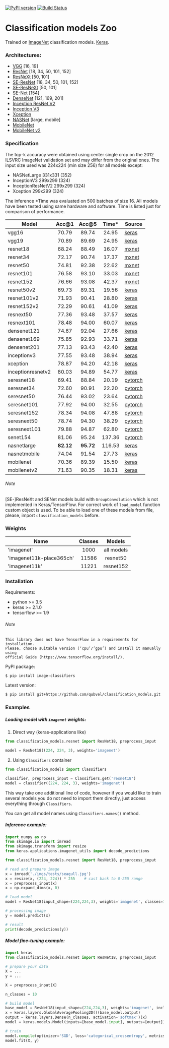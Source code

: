 [![PyPI version](https://badge.fury.io/py/image-classifiers.svg)](https://badge.fury.io/py/image-classifiers) [![Build Status](https://travis-ci.com/qubvel/classification_models.svg?branch=master)](https://travis-ci.com/qubvel/classification_models) 
# Classification models Zoo
Trained on [ImageNet](http://www.image-net.org/) classification models. [Keras](https://keras.io/).

### Architectures: 
- [VGG](https://arxiv.org/abs/1409.1556) [16, 19]
- [ResNet](https://arxiv.org/abs/1512.03385) [18, 34, 50, 101, 152]
- [ResNeXt](https://arxiv.org/abs/1611.05431) [50, 101]
- [SE-ResNet](https://arxiv.org/abs/1709.01507) [18, 34, 50, 101, 152]
- [SE-ResNeXt](https://arxiv.org/abs/1709.01507) [50, 101]
- [SE-Net](https://arxiv.org/abs/1709.01507) [154]
- [DenseNet](https://arxiv.org/abs/1608.06993) [121, 169, 201]
- [Inception ResNet V2](https://arxiv.org/abs/1602.07261)
- [Inception V3](http://arxiv.org/abs/1512.00567)
- [Xception](https://arxiv.org/abs/1610.02357)
- [NASNet](https://arxiv.org/abs/1707.07012) [large, mobile]
- [MobileNet](https://arxiv.org/pdf/1704.04861.pdf)
- [MobileNet v2](https://arxiv.org/abs/1801.04381)

### Specification 
The top-k accuracy were obtained using center single crop on the 
2012 ILSVRC ImageNet validation set and may differ from the original ones. 
The input size used was 224x224 (min size 256) for all models except:
 - NASNetLarge 331x331 (352)
 - InceptionV3 299x299 (324)
 - InceptionResNetV2 299x299 (324)
 - Xception 299x299 (324)  
 
The inference \*Time was evaluated on 500 batches of size 16. 
All models have been tested using same hardware and software. 
Time is listed just for comparison of performance.

| Model           |Acc@1|Acc@5|Time*|Source|
|-----------------|:---:|:---:|:---:|------|
|vgg16            |70.79|89.74|24.95|[keras](https://github.com/keras-team/keras-applications)|
|vgg19            |70.89|89.69|24.95|[keras](https://github.com/keras-team/keras-applications)|
|resnet18         |68.24|88.49|16.07|[mxnet](https://github.com/Microsoft/MMdnn)|
|resnet34         |72.17|90.74|17.37|[mxnet](https://github.com/Microsoft/MMdnn)|
|resnet50         |74.81|92.38|22.62|[mxnet](https://github.com/Microsoft/MMdnn)|
|resnet101        |76.58|93.10|33.03|[mxnet](https://github.com/Microsoft/MMdnn)|
|resnet152        |76.66|93.08|42.37|[mxnet](https://github.com/Microsoft/MMdnn)|
|resnet50v2       |69.73|89.31|19.56|[keras](https://github.com/keras-team/keras-applications)|
|resnet101v2      |71.93|90.41|28.80|[keras](https://github.com/keras-team/keras-applications)|
|resnet152v2      |72.29|90.61|41.09|[keras](https://github.com/keras-team/keras-applications)|
|resnext50        |77.36|93.48|37.57|[keras](https://github.com/keras-team/keras-applications)|
|resnext101       |78.48|94.00|60.07|[keras](https://github.com/keras-team/keras-applications)|
|densenet121      |74.67|92.04|27.66|[keras](https://github.com/keras-team/keras-applications)|
|densenet169      |75.85|92.93|33.71|[keras](https://github.com/keras-team/keras-applications)|
|densenet201      |77.13|93.43|42.40|[keras](https://github.com/keras-team/keras-applications)|
|inceptionv3      |77.55|93.48|38.94|[keras](https://github.com/keras-team/keras-applications)|
|xception         |78.87|94.20|42.18|[keras](https://github.com/keras-team/keras-applications)|
|inceptionresnetv2|80.03|94.89|54.77|[keras](https://github.com/keras-team/keras-applications)|
|seresnet18       |69.41|88.84|20.19|[pytorch](https://github.com/Cadene/pretrained-models.pytorch)|
|seresnet34       |72.60|90.91|22.20|[pytorch](https://github.com/Cadene/pretrained-models.pytorch)|
|seresnet50       |76.44|93.02|23.64|[pytorch](https://github.com/Cadene/pretrained-models.pytorch)|
|seresnet101      |77.92|94.00|32.55|[pytorch](https://github.com/Cadene/pretrained-models.pytorch)|
|seresnet152      |78.34|94.08|47.88|[pytorch](https://github.com/Cadene/pretrained-models.pytorch)|
|seresnext50      |78.74|94.30|38.29|[pytorch](https://github.com/Cadene/pretrained-models.pytorch)|
|seresnext101     |79.88|94.87|62.80|[pytorch](https://github.com/Cadene/pretrained-models.pytorch)|
|senet154         |81.06|95.24|137.36|[pytorch](https://github.com/Cadene/pretrained-models.pytorch)|
|nasnetlarge      |**82.12**|**95.72**|116.53|[keras](https://github.com/keras-team/keras-applications)|
|nasnetmobile     |74.04|91.54|27.73|[keras](https://github.com/keras-team/keras-applications)|
|mobilenet        |70.36|89.39|15.50|[keras](https://github.com/keras-team/keras-applications)|
|mobilenetv2      |71.63|90.35|18.31|[keras](https://github.com/keras-team/keras-applications)|

###### Note
[SE-]ResNeXt and SENet models build with `GroupConvolution` which 
is not implemented in Keras/TensorFlow. For correct work of `load_model` function 
custom object is used. To be able to load one of these models from file, please, 
import `classification_models` before.

### Weights
| Name                    |Classes   | Models    |
|-------------------------|:--------:|:---------:|
|'imagenet'               |1000      |all models |
|'imagenet11k-place365ch' |11586     |resnet50   |
|'imagenet11k'            |11221     |resnet152  |


### Installation

Requirements:
- python >= 3.5
- keras >= 2.1.0
- tensorflow >= 1.9

###### Note
    This library does not have TensorFlow in a requirements for installation. 
    Please, choose suitable version (‘cpu’/’gpu’) and install it manually using 
    official Guide (https://www.tensorflow.org/install/).

PyPI package:
```bash
$ pip install image-classifiers
```
Latest version:
```bash
$ pip install git+https://github.com/qubvel/classification_models.git
```

### Examples 

##### Loading model with `imagenet` weights:

1) Direct way (keras-applications like)
```python
from classification_models.resnet import ResNet18, preprocess_input

model = ResNet18((224, 224, 3), weights='imagenet')
```

2) Using `Classifiers` container
```python
from classification_models import Classifiers

classifier, preprocess_input = Classifiers.get('resnet18')
model = classifier((224, 224, 3), weights='imagenet')
```
This way take one additional line of code, however if you would 
like to train several models you do not need to import them directly, 
just access everything through `Classifiers`.

You can get all model names using `Classifiers.names()` method.

##### Inference example:
 
```python
import numpy as np
from skimage.io import imread
from skimage.transform import resize
from keras.applications.imagenet_utils import decode_predictions

from classification_models.resnet import ResNet18, preprocess_input

# read and prepare image
x = imread('./imgs/tests/seagull.jpg')
x = resize(x, (224, 224)) * 255    # cast back to 0-255 range
x = preprocess_input(x)
x = np.expand_dims(x, 0)

# load model
model = ResNet18(input_shape=(224,224,3), weights='imagenet', classes=1000)

# processing image
y = model.predict(x)

# result
print(decode_predictions(y))
```

##### Model fine-tuning example:
```python
import keras
from classification_models.resnet import ResNet18, preprocess_input

# prepare your data
X = ...
y = ...

X = preprocess_input(X)

n_classes = 10

# build model
base_model = ResNet18(input_shape=(224,224,3), weights='imagenet', include_top=False)
x = keras.layers.GlobalAveragePooling2D()(base_model.output)
output = keras.layers.Dense(n_classes, activation='softmax')(x)
model = keras.models.Model(inputs=[base_model.input], outputs=[output])

# train
model.compile(optimizer='SGD', loss='categorical_crossentropy', metrics=['accuracy'])
model.fit(X, y)
```
